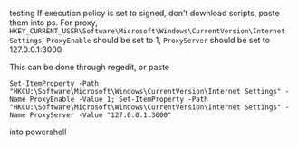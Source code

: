 testing
If execution policy is set to signed, don't download scripts, paste them into ps.
For proxy, ``HKEY_CURRENT_USER\Software\Microsoft\Windows\CurrentVersion\Internet Settings``, ``ProxyEnable`` should be set to 1, ``ProxyServer`` should be set to 127.0.0.1:3000

This can be done through regedit, or paste 

```Set-ItemProperty -Path "HKCU:\Software\Microsoft\Windows\CurrentVersion\Internet Settings" -Name ProxyEnable -Value 1; Set-ItemProperty -Path "HKCU:\Software\Microsoft\Windows\CurrentVersion\Internet Settings" -Name ProxyServer -Value "127.0.0.1:3000"``` 

into powershell
